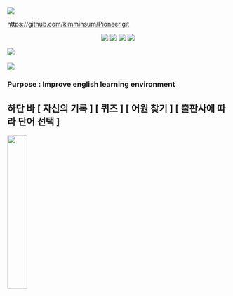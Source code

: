 <img src="https://capsule-render.vercel.app/api?type=waving&color=auto&height=200&section=header&text=Pioneer&fontSize=90" />

https://github.com/kimminsum/Pioneer.git

<div align="center">
	<img src="https://img.shields.io/badge/HTML5-E34F26?style=flat&logo=HTML5&logoColor=white" />
	<img src="https://img.shields.io/badge/CSS3-1572B6?style=flat&logo=CSS3&logoColor=white" />
	<img src="https://img.shields.io/badge/JavaScript-F7DF1E?style=flat&logo=JavaScript&logoColor=white" />
	<img src="https://img.shields.io/badge/TypeScript-3178C6?style=flat&logo=TypeScript&logoColor=white" />

</div>

<img src="https://github-readme-stats.vercel.app/api/top-langs/?username=kimminsum&layout=compact"><br><br>
<img src="https://github-readme-stats.vercel.app/api?username=kimminsum&show_icons=true">

### Purpose : Improve english learning environment

## 하단 바 [ 자신의 기록 ] [ 퀴즈 ] [ 어원 찾기 ] [ 출판사에 따라 단어 선택 ]
<img src="https://user-images.githubusercontent.com/74331678/218521870-0587ccb9-f699-45da-ade7-115223b706dd.png" width="30%"/>


